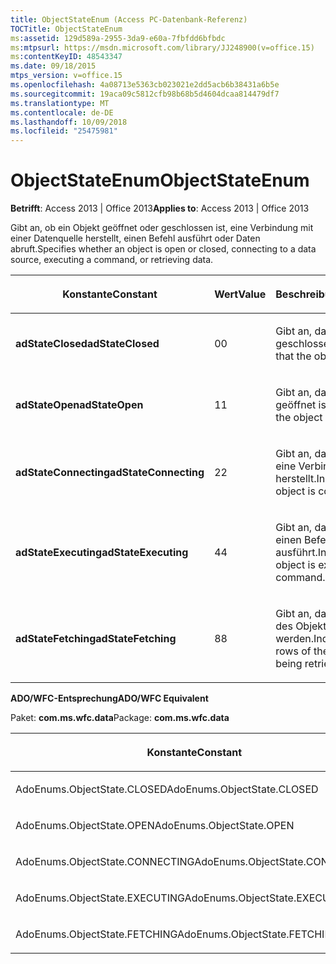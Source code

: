 ```yaml
---
title: ObjectStateEnum (Access PC-Datenbank-Referenz)
TOCTitle: ObjectStateEnum
ms:assetid: 129d589a-2955-3da9-e60a-7fbfdd6bfbdc
ms:mtpsurl: https://msdn.microsoft.com/library/JJ248900(v=office.15)
ms:contentKeyID: 48543347
ms.date: 09/18/2015
mtps_version: v=office.15
ms.openlocfilehash: 4a08713e5363cb023021e2dd5acb6b38431a6b5e
ms.sourcegitcommit: 19aca09c5812cfb98b68b5d4604dcaa814479df7
ms.translationtype: MT
ms.contentlocale: de-DE
ms.lasthandoff: 10/09/2018
ms.locfileid: "25475981"
---
```

# <a name="objectstateenum"></a><span data-ttu-id="00cdb-102">ObjectStateEnum</span><span class="sxs-lookup"><span data-stu-id="00cdb-102">ObjectStateEnum</span></span>


<span data-ttu-id="00cdb-103">**Betrifft**: Access 2013 | Office 2013</span><span class="sxs-lookup"><span data-stu-id="00cdb-103">**Applies to**: Access 2013 | Office 2013</span></span>

<span data-ttu-id="00cdb-104">Gibt an, ob ein Objekt geöffnet oder geschlossen ist, eine Verbindung mit einer Datenquelle herstellt, einen Befehl ausführt oder Daten abruft.</span><span class="sxs-lookup"><span data-stu-id="00cdb-104">Specifies whether an object is open or closed, connecting to a data source, executing a command, or retrieving data.</span></span>

<table>
<colgroup>
<col style="width: 33%" />
<col style="width: 33%" />
<col style="width: 33%" />
</colgroup>
<thead>
<tr class="header">
<th><p><span data-ttu-id="00cdb-105">Konstante</span><span class="sxs-lookup"><span data-stu-id="00cdb-105">Constant</span></span></p></th>
<th><p><span data-ttu-id="00cdb-106">Wert</span><span class="sxs-lookup"><span data-stu-id="00cdb-106">Value</span></span></p></th>
<th><p><span data-ttu-id="00cdb-107">Beschreibung</span><span class="sxs-lookup"><span data-stu-id="00cdb-107">Description</span></span></p></th>
</tr>
</thead>
<tbody>
<tr class="odd">
<td><p><span data-ttu-id="00cdb-108"><strong>adStateClosed</strong></span><span class="sxs-lookup"><span data-stu-id="00cdb-108"><strong>adStateClosed</strong></span></span></p></td>
<td><p><span data-ttu-id="00cdb-109">0</span><span class="sxs-lookup"><span data-stu-id="00cdb-109">0</span></span></p></td>
<td><p><span data-ttu-id="00cdb-110">Gibt an, dass das Objekt geschlossen ist.</span><span class="sxs-lookup"><span data-stu-id="00cdb-110">Indicates that the object is closed.</span></span></p></td>
</tr>
<tr class="even">
<td><p><span data-ttu-id="00cdb-111"><strong>adStateOpen</strong></span><span class="sxs-lookup"><span data-stu-id="00cdb-111"><strong>adStateOpen</strong></span></span></p></td>
<td><p><span data-ttu-id="00cdb-112">1</span><span class="sxs-lookup"><span data-stu-id="00cdb-112">1</span></span></p></td>
<td><p><span data-ttu-id="00cdb-113">Gibt an, dass das Objekt geöffnet ist.</span><span class="sxs-lookup"><span data-stu-id="00cdb-113">Indicates that the object is open.</span></span></p></td>
</tr>
<tr class="odd">
<td><p><span data-ttu-id="00cdb-114"><strong>adStateConnecting</strong></span><span class="sxs-lookup"><span data-stu-id="00cdb-114"><strong>adStateConnecting</strong></span></span></p></td>
<td><p><span data-ttu-id="00cdb-115">2</span><span class="sxs-lookup"><span data-stu-id="00cdb-115">2</span></span></p></td>
<td><p><span data-ttu-id="00cdb-116">Gibt an, dass das Objekt eine Verbindung herstellt.</span><span class="sxs-lookup"><span data-stu-id="00cdb-116">Indicates that the object is connecting.</span></span></p></td>
</tr>
<tr class="even">
<td><p><span data-ttu-id="00cdb-117"><strong>adStateExecuting</strong></span><span class="sxs-lookup"><span data-stu-id="00cdb-117"><strong>adStateExecuting</strong></span></span></p></td>
<td><p><span data-ttu-id="00cdb-118">4</span><span class="sxs-lookup"><span data-stu-id="00cdb-118">4</span></span></p></td>
<td><p><span data-ttu-id="00cdb-119">Gibt an, dass das Objekt einen Befehl ausführt.</span><span class="sxs-lookup"><span data-stu-id="00cdb-119">Indicates that the object is executing a command.</span></span></p></td>
</tr>
<tr class="odd">
<td><p><span data-ttu-id="00cdb-120"><strong>adStateFetching</strong></span><span class="sxs-lookup"><span data-stu-id="00cdb-120"><strong>adStateFetching</strong></span></span></p></td>
<td><p><span data-ttu-id="00cdb-121">8</span><span class="sxs-lookup"><span data-stu-id="00cdb-121">8</span></span></p></td>
<td><p><span data-ttu-id="00cdb-122">Gibt an, dass die Zeilen des Objekts abgerufen werden.</span><span class="sxs-lookup"><span data-stu-id="00cdb-122">Indicates that the rows of the object are being retrieved.</span></span></p></td>
</tr>
</tbody>
</table>


<span data-ttu-id="00cdb-123">**ADO/WFC-Entsprechung**</span><span class="sxs-lookup"><span data-stu-id="00cdb-123">**ADO/WFC Equivalent**</span></span>

<span data-ttu-id="00cdb-124">Paket: **com.ms.wfc.data**</span><span class="sxs-lookup"><span data-stu-id="00cdb-124">Package: **com.ms.wfc.data**</span></span>

<table>
<colgroup>
<col style="width: 100%" />
</colgroup>
<thead>
<tr class="header">
<th><p><span data-ttu-id="00cdb-125">Konstante</span><span class="sxs-lookup"><span data-stu-id="00cdb-125">Constant</span></span></p></th>
</tr>
</thead>
<tbody>
<tr class="odd">
<td><p><span data-ttu-id="00cdb-126">AdoEnums.ObjectState.CLOSED</span><span class="sxs-lookup"><span data-stu-id="00cdb-126">AdoEnums.ObjectState.CLOSED</span></span></p></td>
</tr>
<tr class="even">
<td><p><span data-ttu-id="00cdb-127">AdoEnums.ObjectState.OPEN</span><span class="sxs-lookup"><span data-stu-id="00cdb-127">AdoEnums.ObjectState.OPEN</span></span></p></td>
</tr>
<tr class="odd">
<td><p><span data-ttu-id="00cdb-128">AdoEnums.ObjectState.CONNECTING</span><span class="sxs-lookup"><span data-stu-id="00cdb-128">AdoEnums.ObjectState.CONNECTING</span></span></p></td>
</tr>
<tr class="even">
<td><p><span data-ttu-id="00cdb-129">AdoEnums.ObjectState.EXECUTING</span><span class="sxs-lookup"><span data-stu-id="00cdb-129">AdoEnums.ObjectState.EXECUTING</span></span></p></td>
</tr>
<tr class="odd">
<td><p><span data-ttu-id="00cdb-130">AdoEnums.ObjectState.FETCHING</span><span class="sxs-lookup"><span data-stu-id="00cdb-130">AdoEnums.ObjectState.FETCHING</span></span></p></td>
</tr>
</tbody>
</table>


